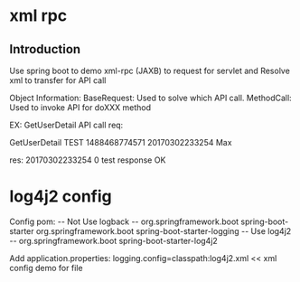 # xml rpc 

## Introduction
Use spring boot to demo xml-rpc (JAXB) to request for servlet and Resolve xml to transfer for API call

Object Information:
BaseRequest: Used to solve which API call.
MethodCall:  Used to invoke API for doXXX method

EX: GetUserDetail API call
req:
<?xml version="1.0" encoding="UTF-8" standalone="yes"?>
<methodCall>
    <methodName>GetUserDetail</methodName>
    <requestBy>TEST</requestBy>
    <requestID>1488468774571</requestID>
    <requestDateTime>20170302233254</requestDateTime>
    <username>Max</username>
</methodCall>

res:
<methodResponse>
    <responseDateTime>20170302233254</responseDateTime>
    <responseCode>0</responseCode>
    <responseMessage>test response OK</responseMessage>
</methodResponse>

# log4j2 config
Config pom:
-- Not Use logback -- 
<dependency>
	<groupId>org.springframework.boot</groupId>
	<artifactId>spring-boot-starter</artifactId>
	<exclusions>
		<exclusion>
			<groupId>org.springframework.boot</groupId>
			<artifactId>spring-boot-starter-logging</artifactId>
		</exclusion>
	</exclusions>
</dependency>
-- Use log4j2 -- 
<dependency>
	<groupId>org.springframework.boot</groupId>
	<artifactId>spring-boot-starter-log4j2</artifactId>
</dependency>

Add application.properties:
logging.config=classpath:log4j2.xml << xml config demo for file

